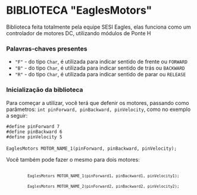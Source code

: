 # BIBLIOTECA "EaglesMotors"
<p>Biblioteca feita totalmente pela equipe SESI Eagles, elas funciona como um controlador de motores DC, utilizando módulos de Ponte H</p>

<div>
    <h3>Palavras-chaves presentes</h3>
    <ul>
      <li><code>"F"</code> - do tipo <code>Char</code>, é utilizada para indicar sentido de frente ou <code>FORWARD</code></li>
      <li><code>"B"</code> - do tipo <code>Char</code>, é utilizada para indicar sentido de trás ou <code>BACKWARD</code></li>
      <li><code>"R"</code> - do tipo <code>Char</code>, é utilizada para indicar sentido de parar ou <code>RELEASE</code></li>
    </ul>
  </div>
<div>
    <h3>Inicialização da biblioteca</h3>
    <p>
        Para começar a utilizar, você terá que defenir os motores, passando como parâmetros: <code>int pinForward, pinBackward, pinVelocity</code>, como no exemplo a seguir:
    </p>
    <p>
        <code>#define pinForward 7</code><br>
        <code>#define pinBackward 6</code><br>
        <code>#define pinVelocity 5</code><br>
        <br>
        <code>EaglesMotors MOTOR_NAME_1(pinForward, pinBackward, pinVelocity);</code> 
    </p>
    <p>
        Você também pode fazer o mesmo para dois motores: 
    </p>
    <code>
        <code>EaglesMotors MOTOR_NAME_1(pinForward1, pinBackward1, pinVelocity1);</code><br>
        <code>EaglesMotors MOTOR_NAME_2(pinForward2, pinBackward2, pinVelocity2);</code>
    </code>
</div>
